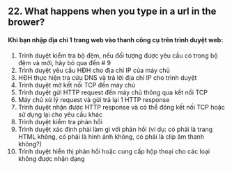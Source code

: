 ﻿## 22. What happens when you type in a url in the brower?

#### Khi bạn nhập địa chỉ 1 trang web vào thanh công cụ trên trình duyệt web:
1. Trình duyệt kiểm tra bộ đệm, nếu đối tượng được yêu cầu có trong bộ đệm và mới, hãy bỏ qua đến # 9
2. Trình duyệt yêu cầu HĐH cho địa chỉ IP của máy chủ
3. HĐH thực hiện tra cứu DNS và trả lời địa chỉ IP cho trình duyệt
4. Trình duyệt mở kết nối TCP đến máy chủ
5. Trình duyệt gửi HTTP request đến máy chủ thông qua kết nối TCP
6. Máy chủ xử lý request và gửi trả lại 1 HTTP response
7. Trình duyệt nhận được HTTP response và có thể đóng kết nối TCP hoặc sử dụng lại cho yêu cầu khác
8. Trình duyệt kiểm tra phản hồi
9. Trình duyệt xác định phải làm gì với phản hồi (ví dụ: có phải là trang HTML không, có phải là hình ảnh không, có phải là clip âm thanh không?)
10. Trình duyệt hiển thị phản hồi hoặc cung cấp hộp thoại cho các loại không được nhận dạng